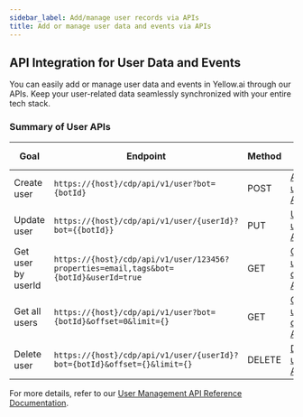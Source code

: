 ```yaml
---
sidebar_label: Add/manage user records via APIs
title: Add or manage user data and events via APIs
---
```


## API Integration for User Data and Events

You can easily add or manage user data and events in Yellow.ai through our APIs. Keep your user-related data seamlessly synchronized with your entire tech stack.

### Summary of User APIs

| Goal               | Endpoint                                                                                                       | Method | Doc Link                                                     |
|--------------------|----------------------------------------------------------------------------------------------------------------|--------|--------------------------------------------------------------|
| Create user        | `https://{host}/cdp/api/v1/user?bot={botId}`                                                                   | POST   | [Add user API](https://docs.yellow.ai/api/add-user)          |
| Update user        | `https://{host}/cdp/api/v1/user/{userId}?bot={{botId}}`                                                       | PUT    | [Update user API](https://docs.yellow.ai/api/update-user)    |
| Get user by userId | `https://{host}/cdp/api/v1/user/123456?properties=email,tags&bot={botId}&userId=true`                         | GET    | [Get user details API](https://docs.yellow.ai/api/get-user-details) |
| Get all users      | `https://{host}/cdp/api/v1/user?bot={botId}&offset=0&limit={}`                                                 | GET    | [Get user details API](https://docs.yellow.ai/api/get-user-details) |
| Delete user        | `https://{host}/cdp/api/v1/user/{userId}?bot={botId}&offset={}&limit={}`                                      | DELETE | [Delete user API](https://docs.yellow.ai/api/delete-user)    |


For more details, refer to our [User Management API Reference Documentation](https://documenter.getpostman.com/view/17583548/UVsEVUsg).

